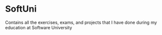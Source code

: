 # SoftUni
Contains all the exercises, exams, and projects that I have done during my education at Software University
